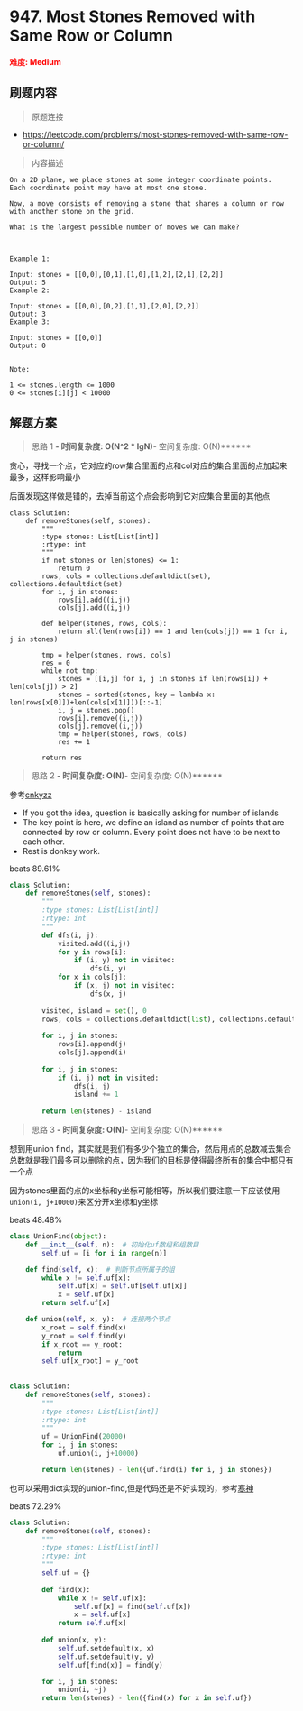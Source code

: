 # 947. Most Stones Removed with Same Row or Column

**<font color=red>难度: Medium</font>**

## 刷题内容

> 原题连接

* https://leetcode.com/problems/most-stones-removed-with-same-row-or-column/

> 内容描述

```
On a 2D plane, we place stones at some integer coordinate points.  Each coordinate point may have at most one stone.

Now, a move consists of removing a stone that shares a column or row with another stone on the grid.

What is the largest possible number of moves we can make?

 

Example 1:

Input: stones = [[0,0],[0,1],[1,0],[1,2],[2,1],[2,2]]
Output: 5
Example 2:

Input: stones = [[0,0],[0,2],[1,1],[2,0],[2,2]]
Output: 3
Example 3:

Input: stones = [[0,0]]
Output: 0
 

Note:

1 <= stones.length <= 1000
0 <= stones[i][j] < 10000
```

## 解题方案

> 思路 1
******- 时间复杂度: O(N^2 * lgN)******- 空间复杂度: O(N)******


贪心，寻找一个点，它对应的row集合里面的点和col对应的集合里面的点加起来最多，这样影响最小

后面发现这样做是错的，去掉当前这个点会影响到它对应集合里面的其他点


```
class Solution:
    def removeStones(self, stones):
        """
        :type stones: List[List[int]]
        :rtype: int
        """
        if not stones or len(stones) <= 1:
            return 0
        rows, cols = collections.defaultdict(set), collections.defaultdict(set)
        for i, j in stones:
            rows[i].add((i,j))
            cols[j].add((i,j))
            
        def helper(stones, rows, cols):
            return all(len(rows[i]) == 1 and len(cols[j]) == 1 for i, j in stones)

        tmp = helper(stones, rows, cols)
        res = 0
        while not tmp:
            stones = [[i,j] for i, j in stones if len(rows[i]) + len(cols[j]) > 2]
            stones = sorted(stones, key = lambda x: len(rows[x[0]])+len(cols[x[1]]))[::-1]
            i, j = stones.pop()
            rows[i].remove((i,j))
            cols[j].remove((i,j))
            tmp = helper(stones, rows, cols)
            res += 1

        return res
```

> 思路 2
******- 时间复杂度: O(N)******- 空间复杂度: O(N)******

参考[cnkyzz](https://leetcode.com/problems/most-stones-removed-with-same-row-or-column/discuss/198141/Python-concise-DFS)

- If you got the idea, question is basically asking for number of islands
- The key point is here, we define an island as number of points that are connected by row or column. Every point does not have to be next to each other.
- Rest is donkey work.

beats 89.61%

```python
class Solution:
    def removeStones(self, stones):
        """
        :type stones: List[List[int]]
        :rtype: int
        """
        def dfs(i, j):
            visited.add((i,j))
            for y in rows[i]:
                if (i, y) not in visited:
                    dfs(i, y)
            for x in cols[j]:
                if (x, j) not in visited:
                    dfs(x, j)
                    
        visited, island = set(), 0
        rows, cols = collections.defaultdict(list), collections.defaultdict(list)
        
        for i, j in stones:
            rows[i].append(j)
            cols[j].append(i)
            
        for i, j in stones:
            if (i, j) not in visited:
                dfs(i, j)
                island += 1
                
        return len(stones) - island
```

> 思路 3
******- 时间复杂度: O(N)******- 空间复杂度: O(N)******


想到用union find，其实就是我们有多少个独立的集合，然后用点的总数减去集合总数就是我们最多可以删除的点，因为我们的目标是使得最终所有的集合中都只有一个点

因为stones里面的点的x坐标和y坐标可能相等，所以我们要注意一下应该使用```union(i, j+10000)```来区分开x坐标和y坐标

beats 48.48%

```python
class UnionFind(object):
    def __init__(self, n):  # 初始化uf数组和组数目
        self.uf = [i for i in range(n)]

    def find(self, x):  # 判断节点所属于的组
        while x != self.uf[x]:
            self.uf[x] = self.uf[self.uf[x]]
            x = self.uf[x]
        return self.uf[x]

    def union(self, x, y):  # 连接两个节点
        x_root = self.find(x)
        y_root = self.find(y)
        if x_root == y_root:
            return
        self.uf[x_root] = y_root
        
        
class Solution:
    def removeStones(self, stones):
        """
        :type stones: List[List[int]]
        :rtype: int
        """
        uf = UnionFind(20000)
        for i, j in stones:
            uf.union(i, j+10000)

        return len(stones) - len({uf.find(i) for i, j in stones})
```

也可以采用dict实现的union-find,但是代码还是不好实现的，参考[寒神](https://www.jianshu.com/p/30d2058db7f7)

beats 72.29%

```python
class Solution:
    def removeStones(self, stones):
        """
        :type stones: List[List[int]]
        :rtype: int
        """
        self.uf = {}
        
        def find(x):
            while x != self.uf[x]:
                self.uf[x] = find(self.uf[x])
                x = self.uf[x]
            return self.uf[x]
        
        def union(x, y):
            self.uf.setdefault(x, x)
            self.uf.setdefault(y, y)
            self.uf[find(x)] = find(y)

        for i, j in stones:
            union(i, ~j)
        return len(stones) - len({find(x) for x in self.uf})
```































